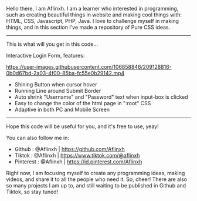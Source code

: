 Hello there, I am Aflinxh.
I am a learner who interested in programming, such as creating beautiful things in website and making cool things with: HTML, CSS, Javascript, PHP, Java.
I love to challenge myself in making things, and in this section I've made a repository of Pure CSS ideas.

---

This is what will you get in this code...

Interactive Login Form, features:

https://user-images.githubusercontent.com/106858846/209128816-0b0d67bd-2a03-4f00-85ba-fc55e0b29142.mp4

- Shining Button when cursor hover
- Running Line around Submit Border
- Auto shrink "Username" and "Password" text when input-box is clicked
- Easy to change the color of the html page in ":root" CSS
- Adaptive in both PC and Mobile Screen

---

Hope this code will be useful for you, and it's free to use, yeay!

You can also follow me in:

- Github : @Aflinxh | https://github.com/Aflinxh
- Tiktok : @Aflinxh | https://www.tiktok.com/@aflinxh
- Pinterest : @Aflinxh | https://id.pinterest.com/Aflinxh

Right now, I am focusing myself to create any programming ideas, making videos, and share it to all the people who need it. So, cheer!
There are also so many projects I am up to, and still waiting to be published in Github and Tiktok, so stay tuned!
